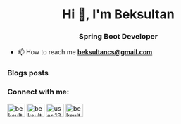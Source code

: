 <h1 align="center">Hi 👋, I'm Beksultan</h1>
<h3 align="center">Spring Boot Developer</h3>

- 📫 How to reach me **beksultancs@gmail.com**

### Blogs posts
<!-- BLOG-POST-LIST:START -->
<!-- BLOG-POST-LIST:END -->

<h3 align="left">Connect with me:</h3>
<p align="left">
<a href="https://dev.to/beksultandev" target="blank"><img align="center" src="https://raw.githubusercontent.com/rahuldkjain/github-profile-readme-generator/master/src/images/icons/Social/devto.svg" alt="beksultandev" height="30" width="40" /></a>
<a href="https://linkedin.com/in/beksultandev" target="blank"><img align="center" src="https://raw.githubusercontent.com/rahuldkjain/github-profile-readme-generator/master/src/images/icons/Social/linked-in-alt.svg" alt="beksultandev" height="30" width="40" /></a>
<a href="https://stackoverflow.com/users/user:18526553" target="blank"><img align="center" src="https://raw.githubusercontent.com/rahuldkjain/github-profile-readme-generator/master/src/images/icons/Social/stack-overflow.svg" alt="user:18526553" height="30" width="40" /></a>
<a href="https://www.leetcode.com/beksultancoder" target="blank"><img align="center" src="https://raw.githubusercontent.com/rahuldkjain/github-profile-readme-generator/master/src/images/icons/Social/leet-code.svg" alt="beksultancoder" height="30" width="40" /></a>
</p>



